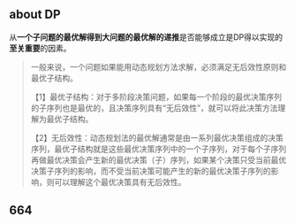 ## about DP
从**一个子问题的最优解得到大问题的最优解的递推**是否能够成立是DP得以实现的**至关重要**的因素。

> 一般来说，一个问题如果能用动态规划方法求解，必须满足无后效性原则和最优子结构。
> 
> 【1】最优子结构：对于多阶段决策问题，如果每一个阶段的最优决策序列的子序列也是最优的，且决策序列具有“无后效性”，就可以将此决策方法理解为最优子结构。
>  
> 【2】无后效性：动态规划法的最优解通常是由一系列最优决策组成的决策序列，最优子结构就是这些最优决策序列中的一个子序列，对于每个子序列再做最优决策会产生新的最优决策（子）序列，如果某个决策只受当前最优决策子序列的影响，而不受当前决策可能产生的新的最优决策子序列的影响，则可以理解这个最优决策具有无后效性。

## 664